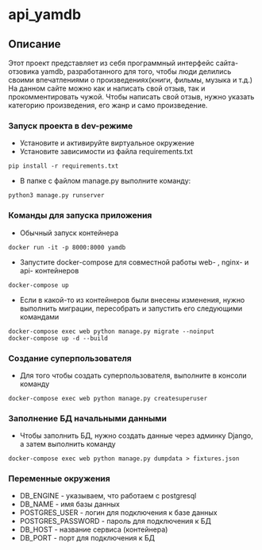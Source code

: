 # api_yamdb
## Описание
 Этот проект представляет из себя программный интерфейс сайта-отзовика yamdb,
 разработанного для того, чтобы люди делились своими впечатлениями о произведениях(книги, фильмы, музыка и т.д.)
 На данном сайте можно как и написать свой отзыв, так и прокомментировать чужой.
 Чтобы написать свой отзыв, нужно указать категорию произведения, его жанр и само произведение.
### Запуск проекта в dev-режиме
- Установите и активируйте виртуальное окружение
- Установите зависимости из файла requirements.txt
```
pip install -r requirements.txt
``` 
- В папке с файлом manage.py выполните команду:
```
python3 manage.py runserver
```
### Команды для запуска приложения
- Обычный запуск контейнера
```
docker run -it -p 8000:8000 yamdb
```
- Запустите docker-compose для совместной работы web- , nginx- и api- контейнеров
```
docker-compose up
```
- Если в какой-то из контейнеров были внесены изменения, нужно выполнить миграции, пересобрать и запустить его следующими командами
```
docker-compose exec web python manage.py migrate --noinput
docker-compose up -d --build
```
### Создание суперпользователя 
- Для того чтобы создать суперпользователя, выполните в консоли команду
```
docker-compose exec web python manage.py createsuperuser
```
### Заполнение БД начальными данными
- Чтобы заполнить БД, нужно создать данные через админку Django, а затем выполнить команду
```
docker-compose exec web python manage.py dumpdata > fixtures.json
```
### Переменные окружения
- DB_ENGINE - указываем, что работаем с postgresql
- DB_NAME - имя базы данных
- POSTGRES_USER - логин для подключения к базе данных
- POSTGRES_PASSWORD - пароль для подключения к БД
- DB_HOST - название сервиса (контейнера)
- DB_PORT - порт для подключения к БД
